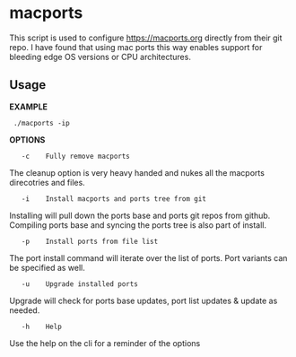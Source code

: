 # macports

This script is used to configure https://macports.org directly from their git repo. I have found that using mac ports this way enables support for bleeding edge OS versions or CPU architectures. 

## Usage
__EXAMPLE__

```
 ./macports -ip
```

__OPTIONS__
```shell
   -c    Fully remove macports
```
The cleanup option is very heavy handed and nukes all the macports direcotries and files. 
```
   -i    Install macports and ports tree from git
```
Installing will pull down the ports base and ports git repos from github. Compiling ports base and syncing the ports tree is also part of install.
```
   -p    Install ports from file list
```
The port install command will iterate over the list of ports. Port variants can be specified as well.
```
   -u    Upgrade installed ports
```
Upgrade will check for ports base updates, port list updates & update as needed.
```
   -h    Help
```
Use the help on the cli for a reminder of the options
